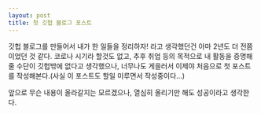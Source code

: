 ```yaml
---
layout: post
title: 첫 깃헙 블로그 포스트
---
```


깃헙 블로그를 만들어서 내가 한 일들을 정리하자! 라고 생각했던건 아마 2년도 더 전쯤이었던 것 같다.
코로나 시기라 할것도 없고, 추후 취업 등의 목적으로 내 활동을 증명해줄 수단이 깃헙밖에 없다고 생각했으나, 너무나도 게을러서 이제야 처음으로 첫 포스트를 작성해본다.(사실 이 포스트도 할일 미루면서 작성중이다...)

앞으로 무슨 내용이 올라갈지는 모르겠으나, 열심히 올리기만 해도 성공이라고 생각한다.